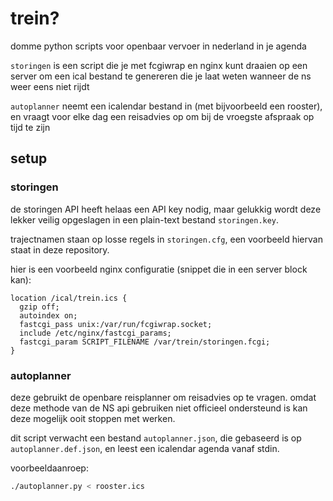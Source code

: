 # trein?

domme python scripts voor openbaar vervoer in nederland in je agenda

`storingen` is een script die je met fcgiwrap en nginx kunt draaien op een
server om een ical bestand te genereren die je laat weten wanneer de ns weer
eens niet rijdt

`autoplanner` neemt een icalendar bestand in (met bijvoorbeeld een rooster), en
vraagt voor elke dag een reisadvies op om bij de vroegste afspraak op tijd te
zijn

## setup

### storingen

de storingen API heeft helaas een API key nodig, maar gelukkig wordt deze
lekker veilig opgeslagen in een plain-text bestand `storingen.key`.

trajectnamen staan op losse regels in `storingen.cfg`, een voorbeeld hiervan
staat in deze repository.

hier is een voorbeeld nginx configuratie (snippet die in een server block kan):

```nginx
location /ical/trein.ics {
  gzip off;
  autoindex on;
  fastcgi_pass unix:/var/run/fcgiwrap.socket;
  include /etc/nginx/fastcgi_params;
  fastcgi_param SCRIPT_FILENAME /var/trein/storingen.fcgi;
}
```

### autoplanner

deze gebruikt de openbare reisplanner om reisadvies op te vragen. omdat deze
methode van de NS api gebruiken niet officieel ondersteund is kan deze mogelijk
ooit stoppen met werken.

dit script verwacht een bestand `autoplanner.json`, die gebaseerd is op
`autoplanner.def.json`, en leest een icalendar agenda vanaf stdin.

voorbeeldaanroep:

```bash
./autoplanner.py < rooster.ics
```

